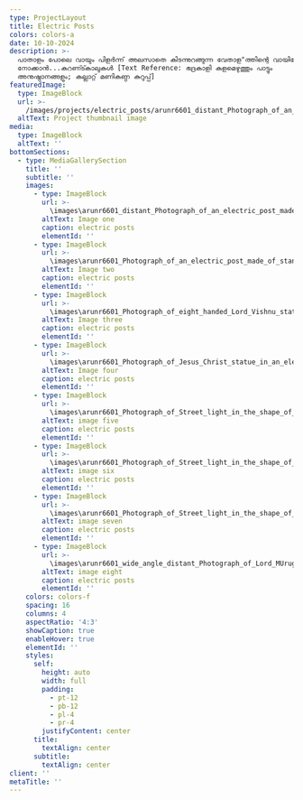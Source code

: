 ```yaml
---
type: ProjectLayout
title: Electric Posts
colors: colors-a
date: 10-10-2024
description: >-
  പാതാളം പോലെ വായും പിളർന്ന് അലസാതെ കിടന്നുറങ്ങുന്ന വേതാള"ത്തിന്റെ വായിലേക്ക്
  നോക്കാൻ...കറണ്ട്കാലുകൾ [Text Reference: ഭദ്രകാളി കളമെഴുത്തും പാട്ടും
  അനുഷ്ഠാനങ്ങളും; കല്ലാറ്റ് മണികണ്ഠ കുറുപ്പ്]
featuredImage:
  type: ImageBlock
  url: >-
    /images/projects/electric_posts/arunr6601_distant_Photograph_of_an_electric_post_made_with_st_ee55b799-658f-499f-8eec-2ca206110788_1.png
  altText: Project thumbnail image
media:
  type: ImageBlock
  altText: ''
bottomSections:
  - type: MediaGallerySection
    title: ''
    subtitle: ''
    images:
      - type: ImageBlock
        url: >-
          \images\arunr6601_distant_Photograph_of_an_electric_post_made_with_st_ee55b799-658f-499f-8eec-2ca206110788_1.png
        altText: Image one
        caption: electric posts
        elementId: ''
      - type: ImageBlock
        url: >-
          \images\arunr6601_Photograph_of_an_electric_post_made_of_standing_God_2fe382aa-b994-45ac-9da6-b6abc409c045_1.png
        altText: Image two
        caption: electric posts
        elementId: ''
      - type: ImageBlock
        url: >-
          \images\arunr6601_Photograph_of_eight_handed_Lord_Vishnu_statue_in_an_c2907032-8ea1-4f40-ae0e-39408e9463b3_1.png
        altText: Image three
        caption: electric posts
        elementId: ''
      - type: ImageBlock
        url: >-
          \images\arunr6601_Photograph_of_Jesus_Christ_statue_in_an_electric_po_618886ea-11b5-4cda-9224-ef1228de1545_0.png
        altText: Image four
        caption: electric posts
        elementId: ''
      - type: ImageBlock
        url: >-
          \images\arunr6601_Photograph_of_Street_light_in_the_shape_of_Lord_Ayy_fbe55b08-097b-45b7-a9c4-62f98571f08e_0.png
        altText: image five
        caption: electric posts
        elementId: ''
      - type: ImageBlock
        url: >-
          \images\arunr6601_Photograph_of_Street_light_in_the_shape_of_Lord_Shi_1a155ab2-9ac0-4de9-8bdd-ff5b82a5e258_0.png
        altText: image six
        caption: electric posts
        elementId: ''
      - type: ImageBlock
        url: >-
          \images\arunr6601_Photograph_of_Street_light_in_the_shape_of_Lord_Shi_8769c974-776d-4b15-82ce-634f5d1975a1_1.png
        altText: image seven
        caption: electric posts
        elementId: ''
      - type: ImageBlock
        url: >-
          \images\arunr6601_wide_angle_distant_Photograph_of_Lord_MUruga_statue_8bba4e62-5b6f-4734-84ff-13dfbaea4b0d_0.png
        altText: image eight
        caption: electric posts
        elementId: ''
    colors: colors-f
    spacing: 16
    columns: 4
    aspectRatio: '4:3'
    showCaption: true
    enableHover: true
    elementId: ''
    styles:
      self:
        height: auto
        width: full
        padding:
          - pt-12
          - pb-12
          - pl-4
          - pr-4
        justifyContent: center
      title:
        textAlign: center
      subtitle:
        textAlign: center
client: ''
metaTitle: ''
---
```


<!-- Lorem ipsum dolor sit amet, consectetur adipiscing elit. Sed ante lorem, tincidunt ac leo efficitur, feugiat tempor odio. Curabitur at auctor sapien. Etiam at cursus enim. Suspendisse sed augue tortor. Nunc eu magna vitae lorem pellentesque fermentum. Sed in facilisis dui. Nulla molestie risus in mi dapibus, eget porta lorem semper. Donec sed facilisis nibh. Curabitur eget dui in libero euismod commodo nec sit amet est. Etiam id ipsum aliquam, vehicula erat sit amet, consequat tortor.

Etiam facilisis lacus nec pretium lobortis. Praesent dapibus justo non efficitur efficitur. Nullam viverra justo arcu, eget egestas tortor pretium id. Sed imperdiet mattis eleifend. Vivamus suscipit et neque imperdiet venenatis. In malesuada sed urna eget vehicula. Donec fermentum tortor sit amet nisl elementum fringilla. Pellentesque dapibus suscipit faucibus. Nullam malesuada sed urna quis rutrum. Donec facilisis lorem id maximus mattis. Vestibulum quis elit magna. Vestibulum accumsan blandit consequat. Phasellus quis posuere quam.

> “Everybody should learn to program a computer, because it teaches you how to think.”

Vestibulum ullamcorper risus auctor eleifend consequat. Vivamus mollis in tellus ac ullamcorper. Vestibulum sit amet bibendum ipsum, vitae rutrum ex. Nullam cursus, urna et dapibus aliquam, urna leo euismod metus, eu luctus justo mi eget mauris. Proin felis leo, volutpat et purus in, lacinia luctus eros. Pellentesque lobortis massa scelerisque lorem ullamcorper, sit amet elementum nulla scelerisque. In volutpat efficitur nulla, aliquam ornare lectus ultricies ac. Mauris sagittis ornare dictum. Nulla vel felis ut purus fermentum pretium. Sed id lectus ac diam aliquet venenatis. Etiam ac auctor enim. Nunc velit mauris, viverra vel orci ut, egestas rhoncus diam. Morbi scelerisque nibh tellus, vel varius urna malesuada sed. Etiam ultricies sem consequat, posuere urna non, maximus ex. Mauris gravida diam sed augue condimentum pulvinar vel ac dui. Integer vel convallis justo.

Nam rutrum magna sed pellentesque lobortis. Etiam quam mauris, iaculis eget ex ac, rutrum scelerisque nisl. Cras finibus dictum ex sed tincidunt. Morbi facilisis neque porta, blandit mauris quis, pharetra odio. Aliquam dictum quam quis elit auctor, at vestibulum ex pulvinar. Quisque lobortis a lectus quis faucibus. Nulla vitae pellentesque nibh, et fringilla erat. Praesent placerat ac est at tincidunt. Praesent ultricies a ex at ultrices. Etiam sed tincidunt elit. Nulla sagittis neque neque, ultrices dignissim sapien pellentesque faucibus. Donec tempor orci sed consectetur dictum. Ut viverra ut enim ac semper. Integer lacinia sem in arcu tempor faucibus eget non urna. Praesent vel nunc eu libero aliquet interdum non vitae elit. Maecenas pharetra ipsum dolor, et iaculis elit ornare ac.

Aenean scelerisque ullamcorper est aliquet blandit. Donec ac tellus enim. Vivamus quis leo mattis, varius arcu at, convallis diam. Donec ac leo at nunc viverra molestie ac viverra nisi. Proin interdum at turpis at varius. Nunc sit amet ex suscipit, convallis ligula eu, pretium turpis. Sed ultricies neque vel mi malesuada, et mollis risus lobortis. Sed condimentum venenatis mauris, id elementum dolor gravida ac. Sed sodales tempus neque, quis iaculis arcu tincidunt ut. Donec vitae faucibus dui. In hac habitasse platea dictumst. Donec erat ex, ullamcorper a massa a, porttitor porta ligula. -->
